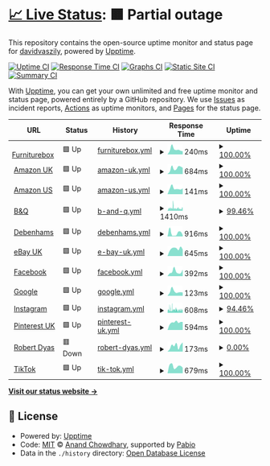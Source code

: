 # [📈 Live Status](https://https://www.furniturebox.co.uk): <!--live status--> **🟧 Partial outage**

This repository contains the open-source uptime monitor and status page for [davidvaszily](https://https://www.furniturebox.co.uk), powered by [Upptime](https://github.com/upptime/upptime).

[![Uptime CI](https://github.com/davidvaszily/up/workflows/Uptime%20CI/badge.svg)](https://github.com/davidvaszily/up/actions?query=workflow%3A%22Uptime+CI%22)
[![Response Time CI](https://github.com/davidvaszily/up/workflows/Response%20Time%20CI/badge.svg)](https://github.com/davidvaszily/up/actions?query=workflow%3A%22Response+Time+CI%22)
[![Graphs CI](https://github.com/davidvaszily/up/workflows/Graphs%20CI/badge.svg)](https://github.com/davidvaszily/up/actions?query=workflow%3A%22Graphs+CI%22)
[![Static Site CI](https://github.com/davidvaszily/up/workflows/Static%20Site%20CI/badge.svg)](https://github.com/davidvaszily/up/actions?query=workflow%3A%22Static+Site+CI%22)
[![Summary CI](https://github.com/davidvaszily/up/workflows/Summary%20CI/badge.svg)](https://github.com/davidvaszily/up/actions?query=workflow%3A%22Summary+CI%22)

With [Upptime](https://upptime.js.org), you can get your own unlimited and free uptime monitor and status page, powered entirely by a GitHub repository. We use [Issues](https://github.com/davidvaszily/up/issues) as incident reports, [Actions](https://github.com/davidvaszily/up/actions) as uptime monitors, and [Pages](https://https://www.furniturebox.co.uk) for the status page.

<!--start: status pages-->
<!-- This summary is generated by Upptime (https://github.com/upptime/upptime) -->
<!-- Do not edit this manually, your changes will be overwritten -->
<!-- prettier-ignore -->
| URL | Status | History | Response Time | Uptime |
| --- | ------ | ------- | ------------- | ------ |
| <img alt="" src="https://icons.duckduckgo.com/ip3/www.furniturebox.co.uk.ico" height="13"> [Furniturebox](https://www.furniturebox.co.uk) | 🟩 Up | [furniturebox.yml](https://github.com/davidvaszily/up/commits/HEAD/history/furniturebox.yml) | <details><summary><img alt="Response time graph" src="./graphs/furniturebox/response-time-week.png" height="20"> 240ms</summary><br><a href="https://davidvaszily.github.io/up/history/furniturebox"><img alt="Response time 528" src="https://img.shields.io/endpoint?url=https%3A%2F%2Fraw.githubusercontent.com%2Fdavidvaszily%2Fup%2FHEAD%2Fapi%2Ffurniturebox%2Fresponse-time.json"></a><br><a href="https://davidvaszily.github.io/up/history/furniturebox"><img alt="24-hour response time 152" src="https://img.shields.io/endpoint?url=https%3A%2F%2Fraw.githubusercontent.com%2Fdavidvaszily%2Fup%2FHEAD%2Fapi%2Ffurniturebox%2Fresponse-time-day.json"></a><br><a href="https://davidvaszily.github.io/up/history/furniturebox"><img alt="7-day response time 240" src="https://img.shields.io/endpoint?url=https%3A%2F%2Fraw.githubusercontent.com%2Fdavidvaszily%2Fup%2FHEAD%2Fapi%2Ffurniturebox%2Fresponse-time-week.json"></a><br><a href="https://davidvaszily.github.io/up/history/furniturebox"><img alt="30-day response time 217" src="https://img.shields.io/endpoint?url=https%3A%2F%2Fraw.githubusercontent.com%2Fdavidvaszily%2Fup%2FHEAD%2Fapi%2Ffurniturebox%2Fresponse-time-month.json"></a><br><a href="https://davidvaszily.github.io/up/history/furniturebox"><img alt="1-year response time 528" src="https://img.shields.io/endpoint?url=https%3A%2F%2Fraw.githubusercontent.com%2Fdavidvaszily%2Fup%2FHEAD%2Fapi%2Ffurniturebox%2Fresponse-time-year.json"></a></details> | <details><summary><a href="https://davidvaszily.github.io/up/history/furniturebox">100.00%</a></summary><a href="https://davidvaszily.github.io/up/history/furniturebox"><img alt="All-time uptime 100.00%" src="https://img.shields.io/endpoint?url=https%3A%2F%2Fraw.githubusercontent.com%2Fdavidvaszily%2Fup%2FHEAD%2Fapi%2Ffurniturebox%2Fuptime.json"></a><br><a href="https://davidvaszily.github.io/up/history/furniturebox"><img alt="24-hour uptime 100.00%" src="https://img.shields.io/endpoint?url=https%3A%2F%2Fraw.githubusercontent.com%2Fdavidvaszily%2Fup%2FHEAD%2Fapi%2Ffurniturebox%2Fuptime-day.json"></a><br><a href="https://davidvaszily.github.io/up/history/furniturebox"><img alt="7-day uptime 100.00%" src="https://img.shields.io/endpoint?url=https%3A%2F%2Fraw.githubusercontent.com%2Fdavidvaszily%2Fup%2FHEAD%2Fapi%2Ffurniturebox%2Fuptime-week.json"></a><br><a href="https://davidvaszily.github.io/up/history/furniturebox"><img alt="30-day uptime 100.00%" src="https://img.shields.io/endpoint?url=https%3A%2F%2Fraw.githubusercontent.com%2Fdavidvaszily%2Fup%2FHEAD%2Fapi%2Ffurniturebox%2Fuptime-month.json"></a><br><a href="https://davidvaszily.github.io/up/history/furniturebox"><img alt="1-year uptime 100.00%" src="https://img.shields.io/endpoint?url=https%3A%2F%2Fraw.githubusercontent.com%2Fdavidvaszily%2Fup%2FHEAD%2Fapi%2Ffurniturebox%2Fuptime-year.json"></a></details>
| <img alt="" src="https://icons.duckduckgo.com/ip3/www.amazon.co.uk.ico" height="13"> [Amazon UK](https://www.amazon.co.uk) | 🟩 Up | [amazon-uk.yml](https://github.com/davidvaszily/up/commits/HEAD/history/amazon-uk.yml) | <details><summary><img alt="Response time graph" src="./graphs/amazon-uk/response-time-week.png" height="20"> 684ms</summary><br><a href="https://davidvaszily.github.io/up/history/amazon-uk"><img alt="Response time 635" src="https://img.shields.io/endpoint?url=https%3A%2F%2Fraw.githubusercontent.com%2Fdavidvaszily%2Fup%2FHEAD%2Fapi%2Famazon-uk%2Fresponse-time.json"></a><br><a href="https://davidvaszily.github.io/up/history/amazon-uk"><img alt="24-hour response time 723" src="https://img.shields.io/endpoint?url=https%3A%2F%2Fraw.githubusercontent.com%2Fdavidvaszily%2Fup%2FHEAD%2Fapi%2Famazon-uk%2Fresponse-time-day.json"></a><br><a href="https://davidvaszily.github.io/up/history/amazon-uk"><img alt="7-day response time 684" src="https://img.shields.io/endpoint?url=https%3A%2F%2Fraw.githubusercontent.com%2Fdavidvaszily%2Fup%2FHEAD%2Fapi%2Famazon-uk%2Fresponse-time-week.json"></a><br><a href="https://davidvaszily.github.io/up/history/amazon-uk"><img alt="30-day response time 724" src="https://img.shields.io/endpoint?url=https%3A%2F%2Fraw.githubusercontent.com%2Fdavidvaszily%2Fup%2FHEAD%2Fapi%2Famazon-uk%2Fresponse-time-month.json"></a><br><a href="https://davidvaszily.github.io/up/history/amazon-uk"><img alt="1-year response time 635" src="https://img.shields.io/endpoint?url=https%3A%2F%2Fraw.githubusercontent.com%2Fdavidvaszily%2Fup%2FHEAD%2Fapi%2Famazon-uk%2Fresponse-time-year.json"></a></details> | <details><summary><a href="https://davidvaszily.github.io/up/history/amazon-uk">100.00%</a></summary><a href="https://davidvaszily.github.io/up/history/amazon-uk"><img alt="All-time uptime 100.00%" src="https://img.shields.io/endpoint?url=https%3A%2F%2Fraw.githubusercontent.com%2Fdavidvaszily%2Fup%2FHEAD%2Fapi%2Famazon-uk%2Fuptime.json"></a><br><a href="https://davidvaszily.github.io/up/history/amazon-uk"><img alt="24-hour uptime 100.00%" src="https://img.shields.io/endpoint?url=https%3A%2F%2Fraw.githubusercontent.com%2Fdavidvaszily%2Fup%2FHEAD%2Fapi%2Famazon-uk%2Fuptime-day.json"></a><br><a href="https://davidvaszily.github.io/up/history/amazon-uk"><img alt="7-day uptime 100.00%" src="https://img.shields.io/endpoint?url=https%3A%2F%2Fraw.githubusercontent.com%2Fdavidvaszily%2Fup%2FHEAD%2Fapi%2Famazon-uk%2Fuptime-week.json"></a><br><a href="https://davidvaszily.github.io/up/history/amazon-uk"><img alt="30-day uptime 100.00%" src="https://img.shields.io/endpoint?url=https%3A%2F%2Fraw.githubusercontent.com%2Fdavidvaszily%2Fup%2FHEAD%2Fapi%2Famazon-uk%2Fuptime-month.json"></a><br><a href="https://davidvaszily.github.io/up/history/amazon-uk"><img alt="1-year uptime 100.00%" src="https://img.shields.io/endpoint?url=https%3A%2F%2Fraw.githubusercontent.com%2Fdavidvaszily%2Fup%2FHEAD%2Fapi%2Famazon-uk%2Fuptime-year.json"></a></details>
| <img alt="" src="https://icons.duckduckgo.com/ip3/www.amazon.com.ico" height="13"> [Amazon US](https://www.amazon.com) | 🟩 Up | [amazon-us.yml](https://github.com/davidvaszily/up/commits/HEAD/history/amazon-us.yml) | <details><summary><img alt="Response time graph" src="./graphs/amazon-us/response-time-week.png" height="20"> 141ms</summary><br><a href="https://davidvaszily.github.io/up/history/amazon-us"><img alt="Response time 133" src="https://img.shields.io/endpoint?url=https%3A%2F%2Fraw.githubusercontent.com%2Fdavidvaszily%2Fup%2FHEAD%2Fapi%2Famazon-us%2Fresponse-time.json"></a><br><a href="https://davidvaszily.github.io/up/history/amazon-us"><img alt="24-hour response time 141" src="https://img.shields.io/endpoint?url=https%3A%2F%2Fraw.githubusercontent.com%2Fdavidvaszily%2Fup%2FHEAD%2Fapi%2Famazon-us%2Fresponse-time-day.json"></a><br><a href="https://davidvaszily.github.io/up/history/amazon-us"><img alt="7-day response time 141" src="https://img.shields.io/endpoint?url=https%3A%2F%2Fraw.githubusercontent.com%2Fdavidvaszily%2Fup%2FHEAD%2Fapi%2Famazon-us%2Fresponse-time-week.json"></a><br><a href="https://davidvaszily.github.io/up/history/amazon-us"><img alt="30-day response time 120" src="https://img.shields.io/endpoint?url=https%3A%2F%2Fraw.githubusercontent.com%2Fdavidvaszily%2Fup%2FHEAD%2Fapi%2Famazon-us%2Fresponse-time-month.json"></a><br><a href="https://davidvaszily.github.io/up/history/amazon-us"><img alt="1-year response time 133" src="https://img.shields.io/endpoint?url=https%3A%2F%2Fraw.githubusercontent.com%2Fdavidvaszily%2Fup%2FHEAD%2Fapi%2Famazon-us%2Fresponse-time-year.json"></a></details> | <details><summary><a href="https://davidvaszily.github.io/up/history/amazon-us">100.00%</a></summary><a href="https://davidvaszily.github.io/up/history/amazon-us"><img alt="All-time uptime 100.00%" src="https://img.shields.io/endpoint?url=https%3A%2F%2Fraw.githubusercontent.com%2Fdavidvaszily%2Fup%2FHEAD%2Fapi%2Famazon-us%2Fuptime.json"></a><br><a href="https://davidvaszily.github.io/up/history/amazon-us"><img alt="24-hour uptime 100.00%" src="https://img.shields.io/endpoint?url=https%3A%2F%2Fraw.githubusercontent.com%2Fdavidvaszily%2Fup%2FHEAD%2Fapi%2Famazon-us%2Fuptime-day.json"></a><br><a href="https://davidvaszily.github.io/up/history/amazon-us"><img alt="7-day uptime 100.00%" src="https://img.shields.io/endpoint?url=https%3A%2F%2Fraw.githubusercontent.com%2Fdavidvaszily%2Fup%2FHEAD%2Fapi%2Famazon-us%2Fuptime-week.json"></a><br><a href="https://davidvaszily.github.io/up/history/amazon-us"><img alt="30-day uptime 100.00%" src="https://img.shields.io/endpoint?url=https%3A%2F%2Fraw.githubusercontent.com%2Fdavidvaszily%2Fup%2FHEAD%2Fapi%2Famazon-us%2Fuptime-month.json"></a><br><a href="https://davidvaszily.github.io/up/history/amazon-us"><img alt="1-year uptime 100.00%" src="https://img.shields.io/endpoint?url=https%3A%2F%2Fraw.githubusercontent.com%2Fdavidvaszily%2Fup%2FHEAD%2Fapi%2Famazon-us%2Fuptime-year.json"></a></details>
| <img alt="" src="https://icons.duckduckgo.com/ip3/www.diy.com.ico" height="13"> [B&Q](https://www.diy.com) | 🟩 Up | [b-and-q.yml](https://github.com/davidvaszily/up/commits/HEAD/history/b-and-q.yml) | <details><summary><img alt="Response time graph" src="./graphs/b-and-q/response-time-week.png" height="20"> 1410ms</summary><br><a href="https://davidvaszily.github.io/up/history/b-and-q"><img alt="Response time 1284" src="https://img.shields.io/endpoint?url=https%3A%2F%2Fraw.githubusercontent.com%2Fdavidvaszily%2Fup%2FHEAD%2Fapi%2Fb-and-q%2Fresponse-time.json"></a><br><a href="https://davidvaszily.github.io/up/history/b-and-q"><img alt="24-hour response time 1160" src="https://img.shields.io/endpoint?url=https%3A%2F%2Fraw.githubusercontent.com%2Fdavidvaszily%2Fup%2FHEAD%2Fapi%2Fb-and-q%2Fresponse-time-day.json"></a><br><a href="https://davidvaszily.github.io/up/history/b-and-q"><img alt="7-day response time 1410" src="https://img.shields.io/endpoint?url=https%3A%2F%2Fraw.githubusercontent.com%2Fdavidvaszily%2Fup%2FHEAD%2Fapi%2Fb-and-q%2Fresponse-time-week.json"></a><br><a href="https://davidvaszily.github.io/up/history/b-and-q"><img alt="30-day response time 1211" src="https://img.shields.io/endpoint?url=https%3A%2F%2Fraw.githubusercontent.com%2Fdavidvaszily%2Fup%2FHEAD%2Fapi%2Fb-and-q%2Fresponse-time-month.json"></a><br><a href="https://davidvaszily.github.io/up/history/b-and-q"><img alt="1-year response time 1284" src="https://img.shields.io/endpoint?url=https%3A%2F%2Fraw.githubusercontent.com%2Fdavidvaszily%2Fup%2FHEAD%2Fapi%2Fb-and-q%2Fresponse-time-year.json"></a></details> | <details><summary><a href="https://davidvaszily.github.io/up/history/b-and-q">99.46%</a></summary><a href="https://davidvaszily.github.io/up/history/b-and-q"><img alt="All-time uptime 99.76%" src="https://img.shields.io/endpoint?url=https%3A%2F%2Fraw.githubusercontent.com%2Fdavidvaszily%2Fup%2FHEAD%2Fapi%2Fb-and-q%2Fuptime.json"></a><br><a href="https://davidvaszily.github.io/up/history/b-and-q"><img alt="24-hour uptime 96.25%" src="https://img.shields.io/endpoint?url=https%3A%2F%2Fraw.githubusercontent.com%2Fdavidvaszily%2Fup%2FHEAD%2Fapi%2Fb-and-q%2Fuptime-day.json"></a><br><a href="https://davidvaszily.github.io/up/history/b-and-q"><img alt="7-day uptime 99.46%" src="https://img.shields.io/endpoint?url=https%3A%2F%2Fraw.githubusercontent.com%2Fdavidvaszily%2Fup%2FHEAD%2Fapi%2Fb-and-q%2Fuptime-week.json"></a><br><a href="https://davidvaszily.github.io/up/history/b-and-q"><img alt="30-day uptime 99.47%" src="https://img.shields.io/endpoint?url=https%3A%2F%2Fraw.githubusercontent.com%2Fdavidvaszily%2Fup%2FHEAD%2Fapi%2Fb-and-q%2Fuptime-month.json"></a><br><a href="https://davidvaszily.github.io/up/history/b-and-q"><img alt="1-year uptime 99.76%" src="https://img.shields.io/endpoint?url=https%3A%2F%2Fraw.githubusercontent.com%2Fdavidvaszily%2Fup%2FHEAD%2Fapi%2Fb-and-q%2Fuptime-year.json"></a></details>
| <img alt="" src="https://icons.duckduckgo.com/ip3/www.debenhams.com.ico" height="13"> [Debenhams](https://www.debenhams.com) | 🟩 Up | [debenhams.yml](https://github.com/davidvaszily/up/commits/HEAD/history/debenhams.yml) | <details><summary><img alt="Response time graph" src="./graphs/debenhams/response-time-week.png" height="20"> 916ms</summary><br><a href="https://davidvaszily.github.io/up/history/debenhams"><img alt="Response time 698" src="https://img.shields.io/endpoint?url=https%3A%2F%2Fraw.githubusercontent.com%2Fdavidvaszily%2Fup%2FHEAD%2Fapi%2Fdebenhams%2Fresponse-time.json"></a><br><a href="https://davidvaszily.github.io/up/history/debenhams"><img alt="24-hour response time 359" src="https://img.shields.io/endpoint?url=https%3A%2F%2Fraw.githubusercontent.com%2Fdavidvaszily%2Fup%2FHEAD%2Fapi%2Fdebenhams%2Fresponse-time-day.json"></a><br><a href="https://davidvaszily.github.io/up/history/debenhams"><img alt="7-day response time 916" src="https://img.shields.io/endpoint?url=https%3A%2F%2Fraw.githubusercontent.com%2Fdavidvaszily%2Fup%2FHEAD%2Fapi%2Fdebenhams%2Fresponse-time-week.json"></a><br><a href="https://davidvaszily.github.io/up/history/debenhams"><img alt="30-day response time 565" src="https://img.shields.io/endpoint?url=https%3A%2F%2Fraw.githubusercontent.com%2Fdavidvaszily%2Fup%2FHEAD%2Fapi%2Fdebenhams%2Fresponse-time-month.json"></a><br><a href="https://davidvaszily.github.io/up/history/debenhams"><img alt="1-year response time 698" src="https://img.shields.io/endpoint?url=https%3A%2F%2Fraw.githubusercontent.com%2Fdavidvaszily%2Fup%2FHEAD%2Fapi%2Fdebenhams%2Fresponse-time-year.json"></a></details> | <details><summary><a href="https://davidvaszily.github.io/up/history/debenhams">100.00%</a></summary><a href="https://davidvaszily.github.io/up/history/debenhams"><img alt="All-time uptime 100.00%" src="https://img.shields.io/endpoint?url=https%3A%2F%2Fraw.githubusercontent.com%2Fdavidvaszily%2Fup%2FHEAD%2Fapi%2Fdebenhams%2Fuptime.json"></a><br><a href="https://davidvaszily.github.io/up/history/debenhams"><img alt="24-hour uptime 100.00%" src="https://img.shields.io/endpoint?url=https%3A%2F%2Fraw.githubusercontent.com%2Fdavidvaszily%2Fup%2FHEAD%2Fapi%2Fdebenhams%2Fuptime-day.json"></a><br><a href="https://davidvaszily.github.io/up/history/debenhams"><img alt="7-day uptime 100.00%" src="https://img.shields.io/endpoint?url=https%3A%2F%2Fraw.githubusercontent.com%2Fdavidvaszily%2Fup%2FHEAD%2Fapi%2Fdebenhams%2Fuptime-week.json"></a><br><a href="https://davidvaszily.github.io/up/history/debenhams"><img alt="30-day uptime 100.00%" src="https://img.shields.io/endpoint?url=https%3A%2F%2Fraw.githubusercontent.com%2Fdavidvaszily%2Fup%2FHEAD%2Fapi%2Fdebenhams%2Fuptime-month.json"></a><br><a href="https://davidvaszily.github.io/up/history/debenhams"><img alt="1-year uptime 100.00%" src="https://img.shields.io/endpoint?url=https%3A%2F%2Fraw.githubusercontent.com%2Fdavidvaszily%2Fup%2FHEAD%2Fapi%2Fdebenhams%2Fuptime-year.json"></a></details>
| <img alt="" src="https://icons.duckduckgo.com/ip3/www.ebay.co.uk.ico" height="13"> [eBay UK](https://www.ebay.co.uk) | 🟩 Up | [e-bay-uk.yml](https://github.com/davidvaszily/up/commits/HEAD/history/e-bay-uk.yml) | <details><summary><img alt="Response time graph" src="./graphs/e-bay-uk/response-time-week.png" height="20"> 645ms</summary><br><a href="https://davidvaszily.github.io/up/history/e-bay-uk"><img alt="Response time 772" src="https://img.shields.io/endpoint?url=https%3A%2F%2Fraw.githubusercontent.com%2Fdavidvaszily%2Fup%2FHEAD%2Fapi%2Fe-bay-uk%2Fresponse-time.json"></a><br><a href="https://davidvaszily.github.io/up/history/e-bay-uk"><img alt="24-hour response time 575" src="https://img.shields.io/endpoint?url=https%3A%2F%2Fraw.githubusercontent.com%2Fdavidvaszily%2Fup%2FHEAD%2Fapi%2Fe-bay-uk%2Fresponse-time-day.json"></a><br><a href="https://davidvaszily.github.io/up/history/e-bay-uk"><img alt="7-day response time 645" src="https://img.shields.io/endpoint?url=https%3A%2F%2Fraw.githubusercontent.com%2Fdavidvaszily%2Fup%2FHEAD%2Fapi%2Fe-bay-uk%2Fresponse-time-week.json"></a><br><a href="https://davidvaszily.github.io/up/history/e-bay-uk"><img alt="30-day response time 730" src="https://img.shields.io/endpoint?url=https%3A%2F%2Fraw.githubusercontent.com%2Fdavidvaszily%2Fup%2FHEAD%2Fapi%2Fe-bay-uk%2Fresponse-time-month.json"></a><br><a href="https://davidvaszily.github.io/up/history/e-bay-uk"><img alt="1-year response time 772" src="https://img.shields.io/endpoint?url=https%3A%2F%2Fraw.githubusercontent.com%2Fdavidvaszily%2Fup%2FHEAD%2Fapi%2Fe-bay-uk%2Fresponse-time-year.json"></a></details> | <details><summary><a href="https://davidvaszily.github.io/up/history/e-bay-uk">100.00%</a></summary><a href="https://davidvaszily.github.io/up/history/e-bay-uk"><img alt="All-time uptime 99.98%" src="https://img.shields.io/endpoint?url=https%3A%2F%2Fraw.githubusercontent.com%2Fdavidvaszily%2Fup%2FHEAD%2Fapi%2Fe-bay-uk%2Fuptime.json"></a><br><a href="https://davidvaszily.github.io/up/history/e-bay-uk"><img alt="24-hour uptime 100.00%" src="https://img.shields.io/endpoint?url=https%3A%2F%2Fraw.githubusercontent.com%2Fdavidvaszily%2Fup%2FHEAD%2Fapi%2Fe-bay-uk%2Fuptime-day.json"></a><br><a href="https://davidvaszily.github.io/up/history/e-bay-uk"><img alt="7-day uptime 100.00%" src="https://img.shields.io/endpoint?url=https%3A%2F%2Fraw.githubusercontent.com%2Fdavidvaszily%2Fup%2FHEAD%2Fapi%2Fe-bay-uk%2Fuptime-week.json"></a><br><a href="https://davidvaszily.github.io/up/history/e-bay-uk"><img alt="30-day uptime 100.00%" src="https://img.shields.io/endpoint?url=https%3A%2F%2Fraw.githubusercontent.com%2Fdavidvaszily%2Fup%2FHEAD%2Fapi%2Fe-bay-uk%2Fuptime-month.json"></a><br><a href="https://davidvaszily.github.io/up/history/e-bay-uk"><img alt="1-year uptime 99.98%" src="https://img.shields.io/endpoint?url=https%3A%2F%2Fraw.githubusercontent.com%2Fdavidvaszily%2Fup%2FHEAD%2Fapi%2Fe-bay-uk%2Fuptime-year.json"></a></details>
| <img alt="" src="https://icons.duckduckgo.com/ip3/www.facebook.com.ico" height="13"> [Facebook](https://www.facebook.com) | 🟩 Up | [facebook.yml](https://github.com/davidvaszily/up/commits/HEAD/history/facebook.yml) | <details><summary><img alt="Response time graph" src="./graphs/facebook/response-time-week.png" height="20"> 392ms</summary><br><a href="https://davidvaszily.github.io/up/history/facebook"><img alt="Response time 450" src="https://img.shields.io/endpoint?url=https%3A%2F%2Fraw.githubusercontent.com%2Fdavidvaszily%2Fup%2FHEAD%2Fapi%2Ffacebook%2Fresponse-time.json"></a><br><a href="https://davidvaszily.github.io/up/history/facebook"><img alt="24-hour response time 563" src="https://img.shields.io/endpoint?url=https%3A%2F%2Fraw.githubusercontent.com%2Fdavidvaszily%2Fup%2FHEAD%2Fapi%2Ffacebook%2Fresponse-time-day.json"></a><br><a href="https://davidvaszily.github.io/up/history/facebook"><img alt="7-day response time 392" src="https://img.shields.io/endpoint?url=https%3A%2F%2Fraw.githubusercontent.com%2Fdavidvaszily%2Fup%2FHEAD%2Fapi%2Ffacebook%2Fresponse-time-week.json"></a><br><a href="https://davidvaszily.github.io/up/history/facebook"><img alt="30-day response time 446" src="https://img.shields.io/endpoint?url=https%3A%2F%2Fraw.githubusercontent.com%2Fdavidvaszily%2Fup%2FHEAD%2Fapi%2Ffacebook%2Fresponse-time-month.json"></a><br><a href="https://davidvaszily.github.io/up/history/facebook"><img alt="1-year response time 450" src="https://img.shields.io/endpoint?url=https%3A%2F%2Fraw.githubusercontent.com%2Fdavidvaszily%2Fup%2FHEAD%2Fapi%2Ffacebook%2Fresponse-time-year.json"></a></details> | <details><summary><a href="https://davidvaszily.github.io/up/history/facebook">100.00%</a></summary><a href="https://davidvaszily.github.io/up/history/facebook"><img alt="All-time uptime 99.99%" src="https://img.shields.io/endpoint?url=https%3A%2F%2Fraw.githubusercontent.com%2Fdavidvaszily%2Fup%2FHEAD%2Fapi%2Ffacebook%2Fuptime.json"></a><br><a href="https://davidvaszily.github.io/up/history/facebook"><img alt="24-hour uptime 100.00%" src="https://img.shields.io/endpoint?url=https%3A%2F%2Fraw.githubusercontent.com%2Fdavidvaszily%2Fup%2FHEAD%2Fapi%2Ffacebook%2Fuptime-day.json"></a><br><a href="https://davidvaszily.github.io/up/history/facebook"><img alt="7-day uptime 100.00%" src="https://img.shields.io/endpoint?url=https%3A%2F%2Fraw.githubusercontent.com%2Fdavidvaszily%2Fup%2FHEAD%2Fapi%2Ffacebook%2Fuptime-week.json"></a><br><a href="https://davidvaszily.github.io/up/history/facebook"><img alt="30-day uptime 99.94%" src="https://img.shields.io/endpoint?url=https%3A%2F%2Fraw.githubusercontent.com%2Fdavidvaszily%2Fup%2FHEAD%2Fapi%2Ffacebook%2Fuptime-month.json"></a><br><a href="https://davidvaszily.github.io/up/history/facebook"><img alt="1-year uptime 99.99%" src="https://img.shields.io/endpoint?url=https%3A%2F%2Fraw.githubusercontent.com%2Fdavidvaszily%2Fup%2FHEAD%2Fapi%2Ffacebook%2Fuptime-year.json"></a></details>
| <img alt="" src="https://icons.duckduckgo.com/ip3/www.google.com.ico" height="13"> [Google](https://www.google.com) | 🟩 Up | [google.yml](https://github.com/davidvaszily/up/commits/HEAD/history/google.yml) | <details><summary><img alt="Response time graph" src="./graphs/google/response-time-week.png" height="20"> 123ms</summary><br><a href="https://davidvaszily.github.io/up/history/google"><img alt="Response time 109" src="https://img.shields.io/endpoint?url=https%3A%2F%2Fraw.githubusercontent.com%2Fdavidvaszily%2Fup%2FHEAD%2Fapi%2Fgoogle%2Fresponse-time.json"></a><br><a href="https://davidvaszily.github.io/up/history/google"><img alt="24-hour response time 96" src="https://img.shields.io/endpoint?url=https%3A%2F%2Fraw.githubusercontent.com%2Fdavidvaszily%2Fup%2FHEAD%2Fapi%2Fgoogle%2Fresponse-time-day.json"></a><br><a href="https://davidvaszily.github.io/up/history/google"><img alt="7-day response time 123" src="https://img.shields.io/endpoint?url=https%3A%2F%2Fraw.githubusercontent.com%2Fdavidvaszily%2Fup%2FHEAD%2Fapi%2Fgoogle%2Fresponse-time-week.json"></a><br><a href="https://davidvaszily.github.io/up/history/google"><img alt="30-day response time 149" src="https://img.shields.io/endpoint?url=https%3A%2F%2Fraw.githubusercontent.com%2Fdavidvaszily%2Fup%2FHEAD%2Fapi%2Fgoogle%2Fresponse-time-month.json"></a><br><a href="https://davidvaszily.github.io/up/history/google"><img alt="1-year response time 109" src="https://img.shields.io/endpoint?url=https%3A%2F%2Fraw.githubusercontent.com%2Fdavidvaszily%2Fup%2FHEAD%2Fapi%2Fgoogle%2Fresponse-time-year.json"></a></details> | <details><summary><a href="https://davidvaszily.github.io/up/history/google">100.00%</a></summary><a href="https://davidvaszily.github.io/up/history/google"><img alt="All-time uptime 100.00%" src="https://img.shields.io/endpoint?url=https%3A%2F%2Fraw.githubusercontent.com%2Fdavidvaszily%2Fup%2FHEAD%2Fapi%2Fgoogle%2Fuptime.json"></a><br><a href="https://davidvaszily.github.io/up/history/google"><img alt="24-hour uptime 100.00%" src="https://img.shields.io/endpoint?url=https%3A%2F%2Fraw.githubusercontent.com%2Fdavidvaszily%2Fup%2FHEAD%2Fapi%2Fgoogle%2Fuptime-day.json"></a><br><a href="https://davidvaszily.github.io/up/history/google"><img alt="7-day uptime 100.00%" src="https://img.shields.io/endpoint?url=https%3A%2F%2Fraw.githubusercontent.com%2Fdavidvaszily%2Fup%2FHEAD%2Fapi%2Fgoogle%2Fuptime-week.json"></a><br><a href="https://davidvaszily.github.io/up/history/google"><img alt="30-day uptime 100.00%" src="https://img.shields.io/endpoint?url=https%3A%2F%2Fraw.githubusercontent.com%2Fdavidvaszily%2Fup%2FHEAD%2Fapi%2Fgoogle%2Fuptime-month.json"></a><br><a href="https://davidvaszily.github.io/up/history/google"><img alt="1-year uptime 100.00%" src="https://img.shields.io/endpoint?url=https%3A%2F%2Fraw.githubusercontent.com%2Fdavidvaszily%2Fup%2FHEAD%2Fapi%2Fgoogle%2Fuptime-year.json"></a></details>
| <img alt="" src="https://icons.duckduckgo.com/ip3/www.instagram.com.ico" height="13"> [Instagram](https://www.instagram.com) | 🟩 Up | [instagram.yml](https://github.com/davidvaszily/up/commits/HEAD/history/instagram.yml) | <details><summary><img alt="Response time graph" src="./graphs/instagram/response-time-week.png" height="20"> 608ms</summary><br><a href="https://davidvaszily.github.io/up/history/instagram"><img alt="Response time 589" src="https://img.shields.io/endpoint?url=https%3A%2F%2Fraw.githubusercontent.com%2Fdavidvaszily%2Fup%2FHEAD%2Fapi%2Finstagram%2Fresponse-time.json"></a><br><a href="https://davidvaszily.github.io/up/history/instagram"><img alt="24-hour response time 586" src="https://img.shields.io/endpoint?url=https%3A%2F%2Fraw.githubusercontent.com%2Fdavidvaszily%2Fup%2FHEAD%2Fapi%2Finstagram%2Fresponse-time-day.json"></a><br><a href="https://davidvaszily.github.io/up/history/instagram"><img alt="7-day response time 608" src="https://img.shields.io/endpoint?url=https%3A%2F%2Fraw.githubusercontent.com%2Fdavidvaszily%2Fup%2FHEAD%2Fapi%2Finstagram%2Fresponse-time-week.json"></a><br><a href="https://davidvaszily.github.io/up/history/instagram"><img alt="30-day response time 614" src="https://img.shields.io/endpoint?url=https%3A%2F%2Fraw.githubusercontent.com%2Fdavidvaszily%2Fup%2FHEAD%2Fapi%2Finstagram%2Fresponse-time-month.json"></a><br><a href="https://davidvaszily.github.io/up/history/instagram"><img alt="1-year response time 589" src="https://img.shields.io/endpoint?url=https%3A%2F%2Fraw.githubusercontent.com%2Fdavidvaszily%2Fup%2FHEAD%2Fapi%2Finstagram%2Fresponse-time-year.json"></a></details> | <details><summary><a href="https://davidvaszily.github.io/up/history/instagram">94.46%</a></summary><a href="https://davidvaszily.github.io/up/history/instagram"><img alt="All-time uptime 99.81%" src="https://img.shields.io/endpoint?url=https%3A%2F%2Fraw.githubusercontent.com%2Fdavidvaszily%2Fup%2FHEAD%2Fapi%2Finstagram%2Fuptime.json"></a><br><a href="https://davidvaszily.github.io/up/history/instagram"><img alt="24-hour uptime 94.67%" src="https://img.shields.io/endpoint?url=https%3A%2F%2Fraw.githubusercontent.com%2Fdavidvaszily%2Fup%2FHEAD%2Fapi%2Finstagram%2Fuptime-day.json"></a><br><a href="https://davidvaszily.github.io/up/history/instagram"><img alt="7-day uptime 94.46%" src="https://img.shields.io/endpoint?url=https%3A%2F%2Fraw.githubusercontent.com%2Fdavidvaszily%2Fup%2FHEAD%2Fapi%2Finstagram%2Fuptime-week.json"></a><br><a href="https://davidvaszily.github.io/up/history/instagram"><img alt="30-day uptime 98.23%" src="https://img.shields.io/endpoint?url=https%3A%2F%2Fraw.githubusercontent.com%2Fdavidvaszily%2Fup%2FHEAD%2Fapi%2Finstagram%2Fuptime-month.json"></a><br><a href="https://davidvaszily.github.io/up/history/instagram"><img alt="1-year uptime 99.81%" src="https://img.shields.io/endpoint?url=https%3A%2F%2Fraw.githubusercontent.com%2Fdavidvaszily%2Fup%2FHEAD%2Fapi%2Finstagram%2Fuptime-year.json"></a></details>
| <img alt="" src="https://icons.duckduckgo.com/ip3/www.pinterest.co.uk.ico" height="13"> [Pinterest UK](https://www.pinterest.co.uk) | 🟩 Up | [pinterest-uk.yml](https://github.com/davidvaszily/up/commits/HEAD/history/pinterest-uk.yml) | <details><summary><img alt="Response time graph" src="./graphs/pinterest-uk/response-time-week.png" height="20"> 594ms</summary><br><a href="https://davidvaszily.github.io/up/history/pinterest-uk"><img alt="Response time 492" src="https://img.shields.io/endpoint?url=https%3A%2F%2Fraw.githubusercontent.com%2Fdavidvaszily%2Fup%2FHEAD%2Fapi%2Fpinterest-uk%2Fresponse-time.json"></a><br><a href="https://davidvaszily.github.io/up/history/pinterest-uk"><img alt="24-hour response time 629" src="https://img.shields.io/endpoint?url=https%3A%2F%2Fraw.githubusercontent.com%2Fdavidvaszily%2Fup%2FHEAD%2Fapi%2Fpinterest-uk%2Fresponse-time-day.json"></a><br><a href="https://davidvaszily.github.io/up/history/pinterest-uk"><img alt="7-day response time 594" src="https://img.shields.io/endpoint?url=https%3A%2F%2Fraw.githubusercontent.com%2Fdavidvaszily%2Fup%2FHEAD%2Fapi%2Fpinterest-uk%2Fresponse-time-week.json"></a><br><a href="https://davidvaszily.github.io/up/history/pinterest-uk"><img alt="30-day response time 513" src="https://img.shields.io/endpoint?url=https%3A%2F%2Fraw.githubusercontent.com%2Fdavidvaszily%2Fup%2FHEAD%2Fapi%2Fpinterest-uk%2Fresponse-time-month.json"></a><br><a href="https://davidvaszily.github.io/up/history/pinterest-uk"><img alt="1-year response time 492" src="https://img.shields.io/endpoint?url=https%3A%2F%2Fraw.githubusercontent.com%2Fdavidvaszily%2Fup%2FHEAD%2Fapi%2Fpinterest-uk%2Fresponse-time-year.json"></a></details> | <details><summary><a href="https://davidvaszily.github.io/up/history/pinterest-uk">100.00%</a></summary><a href="https://davidvaszily.github.io/up/history/pinterest-uk"><img alt="All-time uptime 99.89%" src="https://img.shields.io/endpoint?url=https%3A%2F%2Fraw.githubusercontent.com%2Fdavidvaszily%2Fup%2FHEAD%2Fapi%2Fpinterest-uk%2Fuptime.json"></a><br><a href="https://davidvaszily.github.io/up/history/pinterest-uk"><img alt="24-hour uptime 100.00%" src="https://img.shields.io/endpoint?url=https%3A%2F%2Fraw.githubusercontent.com%2Fdavidvaszily%2Fup%2FHEAD%2Fapi%2Fpinterest-uk%2Fuptime-day.json"></a><br><a href="https://davidvaszily.github.io/up/history/pinterest-uk"><img alt="7-day uptime 100.00%" src="https://img.shields.io/endpoint?url=https%3A%2F%2Fraw.githubusercontent.com%2Fdavidvaszily%2Fup%2FHEAD%2Fapi%2Fpinterest-uk%2Fuptime-week.json"></a><br><a href="https://davidvaszily.github.io/up/history/pinterest-uk"><img alt="30-day uptime 99.94%" src="https://img.shields.io/endpoint?url=https%3A%2F%2Fraw.githubusercontent.com%2Fdavidvaszily%2Fup%2FHEAD%2Fapi%2Fpinterest-uk%2Fuptime-month.json"></a><br><a href="https://davidvaszily.github.io/up/history/pinterest-uk"><img alt="1-year uptime 99.89%" src="https://img.shields.io/endpoint?url=https%3A%2F%2Fraw.githubusercontent.com%2Fdavidvaszily%2Fup%2FHEAD%2Fapi%2Fpinterest-uk%2Fuptime-year.json"></a></details>
| <img alt="" src="https://icons.duckduckgo.com/ip3/www.robertdyas.co.uk.ico" height="13"> [Robert Dyas](https://www.robertdyas.co.uk) | 🟥 Down | [robert-dyas.yml](https://github.com/davidvaszily/up/commits/HEAD/history/robert-dyas.yml) | <details><summary><img alt="Response time graph" src="./graphs/robert-dyas/response-time-week.png" height="20"> 173ms</summary><br><a href="https://davidvaszily.github.io/up/history/robert-dyas"><img alt="Response time 290" src="https://img.shields.io/endpoint?url=https%3A%2F%2Fraw.githubusercontent.com%2Fdavidvaszily%2Fup%2FHEAD%2Fapi%2Frobert-dyas%2Fresponse-time.json"></a><br><a href="https://davidvaszily.github.io/up/history/robert-dyas"><img alt="24-hour response time 270" src="https://img.shields.io/endpoint?url=https%3A%2F%2Fraw.githubusercontent.com%2Fdavidvaszily%2Fup%2FHEAD%2Fapi%2Frobert-dyas%2Fresponse-time-day.json"></a><br><a href="https://davidvaszily.github.io/up/history/robert-dyas"><img alt="7-day response time 173" src="https://img.shields.io/endpoint?url=https%3A%2F%2Fraw.githubusercontent.com%2Fdavidvaszily%2Fup%2FHEAD%2Fapi%2Frobert-dyas%2Fresponse-time-week.json"></a><br><a href="https://davidvaszily.github.io/up/history/robert-dyas"><img alt="30-day response time 157" src="https://img.shields.io/endpoint?url=https%3A%2F%2Fraw.githubusercontent.com%2Fdavidvaszily%2Fup%2FHEAD%2Fapi%2Frobert-dyas%2Fresponse-time-month.json"></a><br><a href="https://davidvaszily.github.io/up/history/robert-dyas"><img alt="1-year response time 290" src="https://img.shields.io/endpoint?url=https%3A%2F%2Fraw.githubusercontent.com%2Fdavidvaszily%2Fup%2FHEAD%2Fapi%2Frobert-dyas%2Fresponse-time-year.json"></a></details> | <details><summary><a href="https://davidvaszily.github.io/up/history/robert-dyas">0.00%</a></summary><a href="https://davidvaszily.github.io/up/history/robert-dyas"><img alt="All-time uptime 57.23%" src="https://img.shields.io/endpoint?url=https%3A%2F%2Fraw.githubusercontent.com%2Fdavidvaszily%2Fup%2FHEAD%2Fapi%2Frobert-dyas%2Fuptime.json"></a><br><a href="https://davidvaszily.github.io/up/history/robert-dyas"><img alt="24-hour uptime 0.00%" src="https://img.shields.io/endpoint?url=https%3A%2F%2Fraw.githubusercontent.com%2Fdavidvaszily%2Fup%2FHEAD%2Fapi%2Frobert-dyas%2Fuptime-day.json"></a><br><a href="https://davidvaszily.github.io/up/history/robert-dyas"><img alt="7-day uptime 0.00%" src="https://img.shields.io/endpoint?url=https%3A%2F%2Fraw.githubusercontent.com%2Fdavidvaszily%2Fup%2FHEAD%2Fapi%2Frobert-dyas%2Fuptime-week.json"></a><br><a href="https://davidvaszily.github.io/up/history/robert-dyas"><img alt="30-day uptime 0.00%" src="https://img.shields.io/endpoint?url=https%3A%2F%2Fraw.githubusercontent.com%2Fdavidvaszily%2Fup%2FHEAD%2Fapi%2Frobert-dyas%2Fuptime-month.json"></a><br><a href="https://davidvaszily.github.io/up/history/robert-dyas"><img alt="1-year uptime 57.23%" src="https://img.shields.io/endpoint?url=https%3A%2F%2Fraw.githubusercontent.com%2Fdavidvaszily%2Fup%2FHEAD%2Fapi%2Frobert-dyas%2Fuptime-year.json"></a></details>
| <img alt="" src="https://icons.duckduckgo.com/ip3/www.tiktok.com.ico" height="13"> [TikTok](https://www.tiktok.com) | 🟩 Up | [tik-tok.yml](https://github.com/davidvaszily/up/commits/HEAD/history/tik-tok.yml) | <details><summary><img alt="Response time graph" src="./graphs/tik-tok/response-time-week.png" height="20"> 679ms</summary><br><a href="https://davidvaszily.github.io/up/history/tik-tok"><img alt="Response time 599" src="https://img.shields.io/endpoint?url=https%3A%2F%2Fraw.githubusercontent.com%2Fdavidvaszily%2Fup%2FHEAD%2Fapi%2Ftik-tok%2Fresponse-time.json"></a><br><a href="https://davidvaszily.github.io/up/history/tik-tok"><img alt="24-hour response time 537" src="https://img.shields.io/endpoint?url=https%3A%2F%2Fraw.githubusercontent.com%2Fdavidvaszily%2Fup%2FHEAD%2Fapi%2Ftik-tok%2Fresponse-time-day.json"></a><br><a href="https://davidvaszily.github.io/up/history/tik-tok"><img alt="7-day response time 679" src="https://img.shields.io/endpoint?url=https%3A%2F%2Fraw.githubusercontent.com%2Fdavidvaszily%2Fup%2FHEAD%2Fapi%2Ftik-tok%2Fresponse-time-week.json"></a><br><a href="https://davidvaszily.github.io/up/history/tik-tok"><img alt="30-day response time 641" src="https://img.shields.io/endpoint?url=https%3A%2F%2Fraw.githubusercontent.com%2Fdavidvaszily%2Fup%2FHEAD%2Fapi%2Ftik-tok%2Fresponse-time-month.json"></a><br><a href="https://davidvaszily.github.io/up/history/tik-tok"><img alt="1-year response time 599" src="https://img.shields.io/endpoint?url=https%3A%2F%2Fraw.githubusercontent.com%2Fdavidvaszily%2Fup%2FHEAD%2Fapi%2Ftik-tok%2Fresponse-time-year.json"></a></details> | <details><summary><a href="https://davidvaszily.github.io/up/history/tik-tok">100.00%</a></summary><a href="https://davidvaszily.github.io/up/history/tik-tok"><img alt="All-time uptime 99.99%" src="https://img.shields.io/endpoint?url=https%3A%2F%2Fraw.githubusercontent.com%2Fdavidvaszily%2Fup%2FHEAD%2Fapi%2Ftik-tok%2Fuptime.json"></a><br><a href="https://davidvaszily.github.io/up/history/tik-tok"><img alt="24-hour uptime 100.00%" src="https://img.shields.io/endpoint?url=https%3A%2F%2Fraw.githubusercontent.com%2Fdavidvaszily%2Fup%2FHEAD%2Fapi%2Ftik-tok%2Fuptime-day.json"></a><br><a href="https://davidvaszily.github.io/up/history/tik-tok"><img alt="7-day uptime 100.00%" src="https://img.shields.io/endpoint?url=https%3A%2F%2Fraw.githubusercontent.com%2Fdavidvaszily%2Fup%2FHEAD%2Fapi%2Ftik-tok%2Fuptime-week.json"></a><br><a href="https://davidvaszily.github.io/up/history/tik-tok"><img alt="30-day uptime 99.96%" src="https://img.shields.io/endpoint?url=https%3A%2F%2Fraw.githubusercontent.com%2Fdavidvaszily%2Fup%2FHEAD%2Fapi%2Ftik-tok%2Fuptime-month.json"></a><br><a href="https://davidvaszily.github.io/up/history/tik-tok"><img alt="1-year uptime 99.99%" src="https://img.shields.io/endpoint?url=https%3A%2F%2Fraw.githubusercontent.com%2Fdavidvaszily%2Fup%2FHEAD%2Fapi%2Ftik-tok%2Fuptime-year.json"></a></details>

<!--end: status pages-->

[**Visit our status website →**](https://davidvaszily.github.io/up/)

## 📄 License

- Powered by: [Upptime](https://github.com/upptime/upptime)
- Code: [MIT](./LICENSE) © [Anand Chowdhary](https://anandchowdhary.com), supported by [Pabio](https://pabio.com)
- Data in the `./history` directory: [Open Database License](https://opendatacommons.org/licenses/odbl/1-0/)
